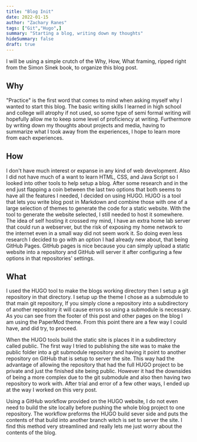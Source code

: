 ```yaml
---
title: "Blog Init"
date: 2022-01-15
author: "Zachary Ranes"
tags: ["Git","Hugo",]
summary: "Starting a blog, writing down my thoughts"
hideSummary: false
draft: true
---
```


I will be using a simple crutch of the Why, How, What framing, ripped right from the Simon Sinek book, to organize this blog post.

## Why

"Practice" is the first word that comes to mind when asking myself why I wanted to start this blog. The basic writing skills I learned in high school and college will atrophy if not used, so some type of semi formal writing will hopefully allow me to keep some level of proficiency at writing.  Furthermore by writing down my thoughts about projects and media, having to summarize what I took away from the experiences, I hope to learn more from each experiences.

## How

I don't have much interest or expanse in any kind of web development. Also I did not have much of a want to learn HTML, CSS, and Java Script so I looked into other tools to help setup a blog. After some research and in the end just flapping a coin between the last two options that both seems to have all the features I needed, I decided on using HUGO.  HUGO is a tool that lets you write blog post in Markdown and combine those with one of a large selection of themes to generate the code for a static website. With the tool to generate the website selected, I still needed to host it somewhere. The idea of self hosting it crossed my mind, I have an extra home lab server that could run a webserver, but  the risk of exposing my home network to the internet even in a small way did not seem work it. So doing even less research I decided to go with an option I had already new about, that being GitHub Pages. GitHub pages is nice because you can simply upload a static website into a repository  and GitHub will server it after configuring a few options in that repositories' settings.

## What

I used the HUGO tool to make the blogs working directory then I setup a git repository in that directory. I setup up the theme I chose as a submodule to that main git repository, If you simply clone a repository into a subdirectory of another repository it will cause errors so using a submodule is necessary.  As you can see from the footer of this post and other pages on the blog I am using the PaperMod theme. From this point there are a few way I could have, and did try, to proceed.

When the HUGO tools build the static site is places it in a subdirectory called public. The first way I tried to publishing the site was to make the public folder into a git submodule repository and having it point to another repository on GitHub that is setup to server the site. This way had the advantage of allowing the repository that had the full HUGO project to be private and just the finished site being public. However it had the downsides of being a more complex due to the git submodule and also then having two repository to work with. After trial and error of a few other ways, I ended up at the way I worked on this very post.

Using a GitHub workflow provided on the HUGO website, I do not even need to build the site locally before pushing the whole blog project to one repository. The workflow preforms the HUGO build sever side and puts the contents of that build into another branch witch is set to server the site. I find this method very streamlined and really lets me just worry about the contents of the blog.
